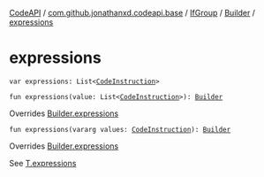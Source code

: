 [CodeAPI](../../../index.md) / [com.github.jonathanxd.codeapi.base](../../index.md) / [IfGroup](../index.md) / [Builder](index.md) / [expressions](.)

# expressions

`var expressions: List<`[`CodeInstruction`](../../../com.github.jonathanxd.codeapi/-code-instruction.md)`>`

`fun expressions(value: List<`[`CodeInstruction`](../../../com.github.jonathanxd.codeapi/-code-instruction.md)`>): `[`Builder`](index.md)

Overrides [Builder.expressions](../../-if-expression-holder/-builder/expressions.md)


`fun expressions(vararg values: `[`CodeInstruction`](../../../com.github.jonathanxd.codeapi/-code-instruction.md)`): `[`Builder`](index.md)

Overrides [Builder.expressions](../../-if-expression-holder/-builder/expressions.md)

See [T.expressions](#)

